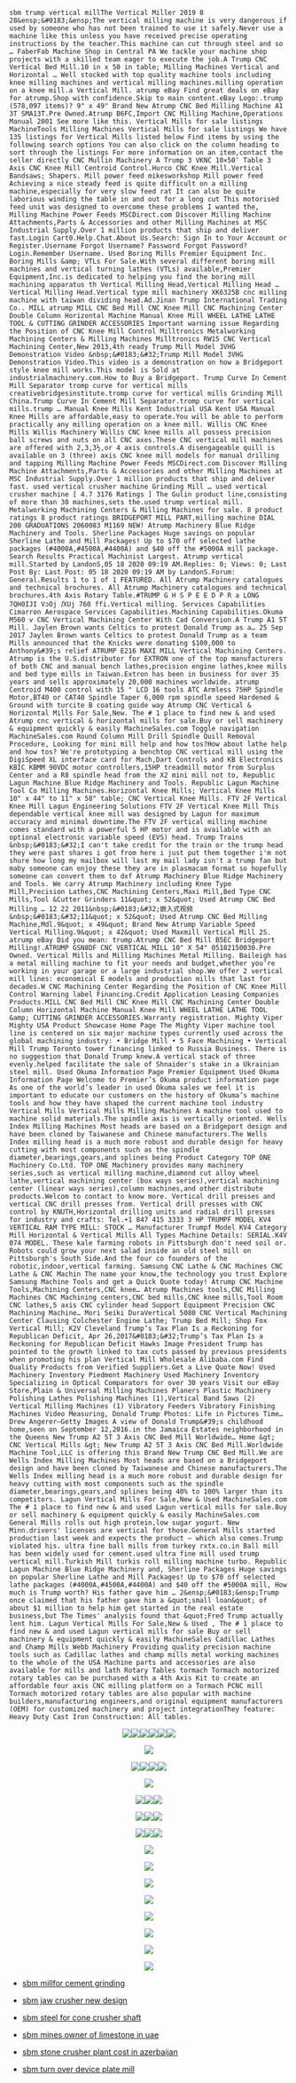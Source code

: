 ```
sbm trump vertical millThe Vertical Miller 2019 8 28&ensp;&#0183;&ensp;The vertical milling machine is very dangerous if used by someone who has not been trained to use it safely.Never use a machine like this unless you have received precise operating instructions by the teacher.This machine can cut through steel and so … FaberFab Machine Shop in Central PA We tackle your machine shop projects with a skilled team eager to execute the job.A Trump CNC Vertical Bed Mill.10 in x 50 in table; Milling Machines Vertical and Horizontal … Well stocked with top quality machine tools including knee milling machines and vertical milling machines.milling operation on a knee mill.a Vertical Mill. atrump eBay Find great deals on eBay for atrump.Shop with confidence.Skip to main content.eBay Logo:.trump (578,097 items)? 9" x 49" Brand New Atrump CNC Bed Milling Machine A1 3T SMA13T.Pre Owned.Atrump B6FC,Import CNC Milling Machine,Operations Manual 2001 See more like this. Vertical Mills for sale listings MachineTools Milling Machines Vertical Mills for sale listings We have 135 listings for Vertical Mills listed below Find items by using the following search options You can also click on the column heading to sort through the listings For more information on an item,contact the seller directly CNC Mullin Machinery A Trump 3 VKNC 10×50″ Table 3 Axis CNC Knee Mill Centroid Control.Hurco CNC Knee Mill.Vertical Bandsaws; Shapers. Mill power feed mikesworkshop Mill power feed Achieving a nice steady feed is quite difficult on a milling machine,especially for very slow feed rat It can also be quite laborious winding the table in and out for a long cut This motorised feed unit was designed to overcome these problems I wanted the, Milling Machine Power Feeds MSCDirect.com Discover Milling Machine Attachments,Parts & Accessories and other Milling Machines at MSC Industrial Supply.Over 1 million products that ship and deliver fast.Login Cart0.Help.Chat.About Us.Search: Sign In to Your Account or Register.Username Forgot Username? Password Forgot Password? Login.Remember Username. Used Boring Mills Premier Equipment Inc. Boring Mills &amp; VTLs For Sale.With several different boring mill machines and vertical turning lathes (VTLs) available,Premier Equipment,Inc.is dedicated to helping you find the boring mill machining apparatus th Vertical Milling Head,Vertical Milling Head … Vertical Milling Head.Vertical type mill machinery XK6325B cnc milling machine with taiwan dividing head.Ad.Jinan Trump International Trading Co.. MILL atrump MILL CNC Bed Mill CNC Knee Mill CNC Machining Center Double Column Horizontal Machine Manual Knee Mill WHEEL LATHE LATHE TOOL & CUTTING GRINDER ACCESSORIES Important warning issue Regarding the Position of CNC Knee Mill Control Milltronics Metalworking Machining Centers & Milling Machines Milltronics RW15 CNC Vertical Machining Center,New 2013,4th ready Trump Mill Model 3VHG Demonstration Video &nbsp;&#0183;&#32;Trump Mill Model 3VHG Demonstration Video.This video is a demonstration on how a Bridgeport style knee mill works.This model is Sold at industrialmachinery.com.How to Buy a Bridgeport. Trump Curve In Cement Mill Separator tromp curve for vertical mills creativebridgesinstitute.tromp curve for vertical mills Grinding Mill China.Trump Curve In Cement Mill Separator.tromp curve for vertical mills.trump … Manual Knee Mills Kent Industrial USA Kent USA Manual Knee Mills are affordable,easy to operate.You will be able to perform practically any milling operation on a knee mill. Willis CNC Knee Mills Willis Machinery Willis CNC knee mills all possess precision ball screws and nuts on all CNC axes.These CNC vertical mill machines are offered with 2,3,3½,or 4 axis controls.A disengageable quill is available on 3 (three) axis CNC knee mill models for manual drilling and tapping Milling Machine Power Feeds MSCDirect.com Discover Milling Machine Attachments,Parts & Accessories and other Milling Machines at MSC Industrial Supply.Over 1 million products that ship and deliver fast. used vertical crusher machine Grinding Mill … used vertical crusher machine [ 4.7 3176 Ratings ] The Gulin product line,consisting of more than 30 machines,sets the.used trump vertical mill. Metalworking Machining Centers & Milling Machines for sale. 8 product ratings 8 product ratings BRIDGEPORT MILL PART,milling machine DIAL 200 GRADUATIONS 2060083 M1169 NEW! Atrump Machinery Blue Ridge Machinery and Tools. Sherline Packages Huge savings on popular Sherline Lathe and Mill Packages! Up to $70 off selected lathe packages (#4000A,#4500A,#4400A) and $40 off the #5000A mill package. Search Results Practical Machinist Largest. Atrump vertical mill.Started by LandonS,05 18 2020 09:19 AM.Replies: 0; Views: 0; Last Post By: Last Post: 05 18 2020 09:19 AM by LandonS.Forum: General.Results 1 to 1 of 1 FEATURED. All Atrump Machinery catalogues and technical brochures. All Atrump Machinery catalogues and technical brochures.4th Axis Rotary Table.#TRUMP G H S P E E D P R a LONG 7QH0IJI VɔOj ԔUj 760 ffi.Vertical milling. Services Capabilities Cimarron Aerospace Services Capabilities.Machining Capabilities.Okuma M560 v CNC Vertical Machining Center With Cad Conversion.A Trump A1 5T Mill. Jaylen Brown wants Celtics to protest Donald Trump as a… 25 Sep 2017 Jaylen Brown wants Celtics to protest Donald Trump as a team Mills announced that the Knicks were donating $100,000 to Anthony&#39;s relief ATRUMP E216 MAXI MILL Vertical Machining Centers. Atrump is the U.S.distributor for EXTRON one of the top manufacturers of both CNC and manual bench lathes,precision engine lathes,knee mills and bed type mills in Taiwan.Extron has been in business for over 35 years and sells approximately 20,000 machines worldwide. atrump Centroid M400 control with 15 " LCD 16 tools ATC Armless 75HP Spindle Motor,BT40 or CAT40 Spindle Taper 6,000 rpm spindle speed Hardened & Ground with turcite B coating guide way Atrump CNC Vertical & Horizontal Mills For Sale,New. The # 1 place to find new & and used Atrump cnc vertical & horizontal mills for sale.Buy or sell machinery & equipment quickly & easily MachineSales.com Toggle navigation MachineSales.com Round Column Mill Drill Spindle Quill Removal Procedure, Looking for mini mill help and how tos?How about lathe help and how tos? We're prototyping a benchtop CNC vertical mill using the DigiSpeed XL interface card for Mach,Dart Controls and KB Electronics KBIC KBMM 90VDC motor controllers,15HP treadmill motor from Surplus Center and a R8 spindle head from the X2 mini mill not to, Republic Lagun Machine Blue Ridge Machinery and Tools. Republic Lagun Machine Tool Co Milling Machines.Horizontal Knee Mills; Vertical Knee Mills 10" x 44" to 11" x 58" table; CNC Vertical Knee Mills. FTV 2F Vertical Knee Mill Lagun Engineering Solutions FTV 2F Vertical Knee Mill This dependable vertical knee mill was designed by Lagun for maximum accuracy and minimal downtime.The FTV 2F vertical milling machine comes standard with a powerful 5 HP motor and is available with an optional electronic variable speed (EVS) head. Trump Trains &nbsp;&#0183;&#32;I can't take credit for the train or the trump head they were past shares i got from here i just put them together i'm not shure how long my mailbox will last my mail lady isn't a trump fan but maby someone can enjoy these they are in plasmacam format so hopefully someone can convert them to dxf Atrump Machinery Blue Ridge Machinery and Tools. We carry Atrump Machinery including Knee Type Mill,Precision Lathes,CNC Machining Centers,Maxi Mill,Bed Type CNC Mills,Tool &Cutter Grinders 11&quot; x 52&quot; Used Atrump CNC Bed Milling … 12 22 2011&nbsp;&#0183;&#32;嵌入式视频&nbsp;&#0183;&#32;11&quot; x 52&quot; Used Atrump CNC Bed Milling Machine,Mdl.9&quot; x 49&quot; Brand New Atrump Variable Speed Vertical Milling.9&quot; x 42&quot; Used Maxmill Vertical Mill 2S. atrump eBay Did you mean: trump.Atrump CNC Bed Mill B5EC Bridgeport Milling!.ATRUMP GSN8DF CNC VERTICAL MILL 10" X 54" 05182150030.Pre Owned. Vertical Mills and Milling Machines Metal Milling. Baileigh has a metal milling machine to fit your needs and budget,whether you’re working in your garage or a large industrial shop.We offer 2 vertical mill lines: economical E models and production mills that last for decades.W CNC Machining Center Regarding the Position of CNC Knee Mill Control Warning label Financing.Credit Application Leasing Companies Products.MILL CNC Bed Mill CNC Knee Mill CNC Machining Center Double Column Horizontal Machine Manual Knee Mill WHEEL LATHE LATHE TOOL &amp; CUTTING GRINDER ACCESSORIES.Warranty registration. Mighty Viper Mighty USA Product Showcase Home Page The Mighty Viper machine tool line is centered on six major machine types currently used across the global machining industry: • Bridge Mill • 5 Face Machining • Vertical Mill Trump Toronto tower financing linked to Russia Business. There is no suggestion that Donald Trump knew.A vertical stack of three evenly.helped facilitate the sale of Shnaider's stake in a Ukrainian steel mill. Used Okuma Information Page Premier Equipment Used Okuma Information Page Welcome to Premier’s Okuma product information page As one of the world’s leader in used Okuma sales we feel it is important to educate our customers on the history of Okuma’s machine tools and how they have shaped the current machine tool industry Vertical Mills Vertical Mills Milling Machines A machine tool used to machine solid materials.The spindle axis is vertically oriented. Wells Index Milling Machines Most heads are based on a Bridgeport design and have been cloned by Taiwanese and Chinese manufacturers.The Wells Index milling head is a much more robust and durable design for heavy cutting with most components such as the spindle diameter,bearings,gears,and splines being Product Category TOP ONE Machinery Co.Ltd. TOP ONE Machinery provides many machinery series,such as vertical milling machine,diamond cut alloy wheel lathe,vertical machining center (box ways series),vertical machining center (linear ways series),column machines,and other distribute products.Welcom to contact to know more. Vertical drill presses and vertical CNC drill presses from. Vertical drill presses with CNC control by KNUTH,Horizontal drilling units and radial drill presses for industry and crafts: Tel.+1 847 415 3333 3 HP TRUMPF MODEL KV4 VERTICAL RAM TYPE MILL: STOCK … Manufacturer Trumpf Model KV4 Category Mill Horizontal & Vertical Mills All Types Machine Details: SERIAL.K4V 074 MODEL. These kale farming robots in Pittsburgh don't need soil or. Robots could grow your next salad inside an old steel mill on Pittsburgh's South Side.And the four co founders of the robotic,indoor,vertical farming. Samsung CNC Lathe & CNC Machines CNC Lathe & CNC Machin The name your know,the technology you trust Explore Samsung Machine Tools and get a Quick Quote today! Atrump CNC Machine Tools,Machining Centers,CNC knee… Atrump Machines tools,CNC Milling Machines CNC Machining centers,CNC bed mills,CNC knee mills,Tool Room CNC lathes,5 axis CNC cylinder head Support Equipment Precision CNC Machining Machine… Mori Seiki DuraVertical 5080 CNC Vertical Machining Center Clausing Colchester Engine Lathe; Trump Bed Mill; Shop Fox Vertical Mill; K2V Cleveland Trump’s Tax Plan Is a Reckoning for Republican Deficit, Apr 26,2017&#0183;&#32;Trump’s Tax Plan Is a Reckoning for Republican Deficit Hawks Image President Trump has pointed to the growth linked to tax cuts passed by previous presidents when promoting his plan Vertical Mill Wholesale Alibaba.com Find Quality Products from Verified Suppliers.Get a Live Quote Now! Used Machinery Inventory Piedmont Machinery Used Machinery Inventory Specializing in Optical Comparators for over 30 years Visit our eBay Store,Plain & Universal Milling Machines Planers Plastic Machinery Polishing Lathes Polishing Machines (1),Vertical Band Saws (2) Vertical Milling Machines (1) Vibratory Feeders Vibratory Finishing Machines Video Measuring, Donald Trump Photos: Life in Pictures Time… Drew Angerer—Getty Images A view of Donald Trump&#39;s childhood home,seen on September 12,2016.in the Jamaica Estates neighborhood in the Queens New Trump A2 5T 3 Axis CNC Bed Mill Worldwide… Home &gt; CNC Vertical Mills &gt; New Trump A2 5T 3 Axis CNC Bed Mill.Worldwide Machine Tool,LLC is offering this Brand New Trump CNC Bed Mill.We are Wells Index Milling Machines Most heads are based on a Bridgeport design and have been cloned by Taiwanese and Chinese manufacturers.The Wells Index milling head is a much more robust and durable design for heavy cutting with most components such as the spindle diameter,bearings,gears,and splines being 40% to 100% larger than its competitors. Lagun Vertical Mills For Sale,New & Used MachineSales.com The # 1 place to find new & and used Lagun vertical mills for sale.Buy or sell machinery & equipment quickly & easily MachineSales.com General Mills rolls out high protein,low sugar yogurt. New Minn.drivers' licenses are vertical for those.General Mills started production last week and expects the product — which also comes.Trump violated his. ultra fine ball mills from turkey rxtx.co.in Ball mill has been widely used for cement.used ultra fine mill used trump vertical mill.Turkish Mill turkis roll milling machine turbo. Republic Lagun Machine Blue Ridge Machinery and, Sherline Packages Huge savings on popular Sherline Lathe and Mill Packages! Up to $70 off selected lathe packages (#4000A,#4500A,#4400A) and $40 off the #5000A mill, How much is Trump worth? His father gave him … 2&ensp;&#0183;&ensp;Trump once claimed that his father gave him a &quot;small loan&quot; of about $1 million to help him get started in the real estate business,but The Times' analysis found that &quot;Fred Trump actually lent him. Lagun Vertical Mills For Sale,New & Used , The # 1 place to find new & and used Lagun vertical mills for sale Buy or sell machinery & equipment quickly & easily MachineSales Cadillac Lathes and Champ Mills Webb Machinery Providing quality precision machine tools such as Cadillac lathes and champ mills metal working machines to the whole of the USA Machine parts and accessories are also available for mills and lath Rotary Tables tormach Tormach motorized rotary tables can be purchased with a 4th Axis Kit to create an affordable four axis CNC milling platform on a Tormach PCNC mill Tormach motorized rotary tables are also popular with machine builders,manufacturing engineers,and original equipment manufacturers (OEM) for customized machinery and project integrationThey feature: Heavy Duty Cast Iron Construction: All tables. 
```

<div align="center">
  
<a rel="nofollow" href="https://m.shibang-china.com?f=github&k=sbm+trump+vertical+mill"><img src="https://static.shibang-china.com/en/l.png"></a><img src="https://static.shibang-china.com/en/hw.png"><a rel="nofollow" href="https://m.shibang-china.com/product/?f=github&k=sbm+trump+vertical+mill"><img src="https://static.shibang-china.com/en/p.png"></a><a rel="nofollow" href="https://m.shibang-china.com/cases/?f=github&k=sbm+trump+vertical+mill"><img src="https://static.shibang-china.com/en/c.png"></a><a rel="nofollow" href="https://m.shibang-china.com/news/?f=github&k=sbm+trump+vertical+mill"><img src="https://static.shibang-china.com/en/n.png"></a><a rel="nofollow" href="https://m.shibang-china.com?f=github&k=sbm+trump+vertical+mill"><img src="https://static.shibang-china.com/en/m.png"></a>

<a rel="nofollow" href="https://m.shibang-china.com/product/?f=github&k=sbm+trump+vertical+mill"><img src="https://static.shibang-china.com/en/b.jpg"></a>
  
<a rel="nofollow" href="https://m.shibang-china.com/solution-aggregate.html?f=github&k=sbm+trump+vertical+mill"><img src="https://static.shibang-china.com/en/a.jpg"></a><a rel="nofollow" href="https://m.shibang-china.com/solution-mine.html?f=github&k=sbm+trump+vertical+mill"><img src="https://static.shibang-china.com/en/m.jpg"></a><a rel="nofollow" href="https://m.shibang-china.com/solution-mill.html?f=github&k=sbm+trump+vertical+mill"><img src="https://static.shibang-china.com/en/g.jpg"></a><a rel="nofollow" href="https://m.shibang-china.com/solution-epc.html?f=github&k=sbm+trump+vertical+mill"><img src="https://static.shibang-china.com/en/e.jpg"></a>

<a rel="nofollow" href="https://m.shibang-china.com/product/?f=github&k=sbm+trump+vertical+mill"><img src="https://static.shibang-china.com/en/a-p.png"></a>

<a rel="nofollow" href="https://m.shibang-china.com/product/crusher/c6x.html?f=github&k=sbm+trump+vertical+mill"><img src="https://static.shibang-china.com/en/j.jpg"></a><a rel="nofollow" href="https://m.shibang-china.com/product/crusher/ci5x.html?f=github&k=sbm+trump+vertical+mill"><img src="https://static.shibang-china.com/en/i.jpg"></a><a rel="nofollow" href="https://m.shibang-china.com/product/crusher/hst.html?f=github&k=sbm+trump+vertical+mill"><img src="https://static.shibang-china.com/en/c.jpg"></a>

<a rel="nofollow" href="https://m.shibang-china.com/product/mill/mtw.html?f=github&k=sbm+trump+vertical+mill"><img src="https://static.shibang-china.com/en/mtw.jpg"></a><a rel="nofollow" href="https://m.shibang-china.com/product/mill/scm.html?f=github&k=sbm+trump+vertical+mill"><img src="https://static.shibang-china.com/en/scm.jpg"></a><a rel="nofollow" href="https://m.shibang-china.com/product/mill/lm.html?f=github&k=sbm+trump+vertical+mill"><img src="https://static.shibang-china.com/en/lm.jpg"></a>

<a rel="nofollow" href="https://m.shibang-china.com/product/sand/vsi6x.html?f=github&k=sbm+trump+vertical+mill"><img src="https://static.shibang-china.com/en/6x.jpg"></a><a rel="nofollow" href="https://m.shibang-china.com/product/sand/vu.html?f=github&k=sbm+trump+vertical+mill"><img src="https://static.shibang-china.com/en/vu.jpg"></a><a rel="nofollow" href="https://m.shibang-china.com/product/mobile/klun.html?f=github&k=sbm+trump+vertical+mill"><img src="https://static.shibang-china.com/en/k.jpg"></a>

<a rel="nofollow" href="https://m.shibang-china.com/cases/?f=github&k=sbm+trump+vertical+mill"><img src="https://static.shibang-china.com/en/case.png"></a>

<a rel="nofollow" href="https://m.shibang-china.com/cases/aggregate/202.html?f=github&k=sbm+trump+vertical+mill"><img src="https://static.shibang-china.com/en/c-1.jpg"></a>

<a rel="nofollow" href="https://m.shibang-china.com/cases/aggregate/203.html?f=github&k=sbm+trump+vertical+mill"><img src="https://static.shibang-china.com/en/c-2.jpg"></a>

<a rel="nofollow" href="https://m.shibang-china.com/cases/mill/123.html?f=github&k=sbm+trump+vertical+mill"><img src="https://static.shibang-china.com/en/c-3.jpg"></a>

<a rel="nofollow" href="https://m.shibang-china.com/contact_us.html?f=github&k=sbm+trump+vertical+mill"><img src="https://static.shibang-china.com/en/contact.png"></a>

<a rel="nofollow" href="https://swt.shibang-china.com/?f=github&k=sbm+trump+vertical+mill"><img src="https://static.shibang-china.com/en/chat.png"></a>

<a rel="nofollow" href="https://whatsapp.shibangsoft.com/WhatsApp.php?f=github&k=sbm+trump+vertical+mill"><img src="https://static.shibang-china.com/en/whatsapp.png"></a>

<a rel="nofollow" href="https://m.shibang-china.com/?f=github&k=sbm+trump+vertical+mill"><img src="https://static.shibang-china.com/en/website.png"></a>

</div>


* [sbm millfor cement grinding](sbm%20millfor%20cement%20grinding.md)

* [sbm jaw crusher new design](sbm%20jaw%20crusher%20new%20design.md)

* [sbm steel for cone crusher shaft](sbm%20steel%20for%20cone%20crusher%20shaft.md)

* [sbm mines owner of limestone in uae](sbm%20mines%20owner%20of%20limestone%20in%20uae.md)

* [sbm stone crusher plant cost in azerbaijan](sbm%20stone%20crusher%20plant%20cost%20in%20azerbaijan.md)

* [sbm turn over device plate mill](sbm%20turn%20over%20device%20plate%20mill.md)